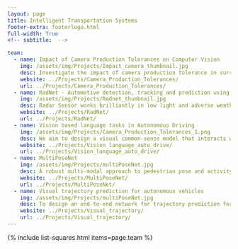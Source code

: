 ```yaml
---
layout: page
title: Intelligent Transportation Systems
footer-extra: footerlogo.html
full-width: True
<!-- subtitle:  -->

team:
  - name: Impact of Camera Production Tolerances on Computer Vision
    img: /assets/img/Projects/Impact_camera_thumbnail.jpg
    desc: Investigate the impact of camera production tolerance in surround-view cameras for the application of autonomous driving. 
    website: ../Projects/Camera_Production_Tolerances/
    url: ../Projects/Camera_Production_Tolerances/
  - name: RadNet - Automotive detection, tracking and prediction using radar data
    img: /assets/img/Projects/Radnet_thumbnail.jpg
    desc: Radar Sensor works brilliantly in low light and adverse weather conditions, unlike other automotive sensors. This project looks at using radar data for pedestrian detection, tracking and prediction to avoid road accidents.    	
    website: ../Projects/RadNet/
    url: ../Projects/RadNet/    
  - name: Vision based language tasks in Autonomous Driving 
    img: /assets/img/Projects/Camera_Production_Tolerances_1.png
    desc: We aim to design a visual common-sense model that interacts with end-user in autonomous driving scenarios and answers queries on the driving decisions made by the vehicle. 
    website: ../Projects/Vision_language_auto_drive/ 
    url: ../Projects/Vision_language_auto_drive/     
  - name: MultiPoseNet 
    img: /assets/img/Projects/multiPoseNet.jpg
    desc: A robust multi-modal approach to pedestrian pose and activity recognition for autonomous driving. 
    website: ../Projects/MultiPoseNet/
    url: ../Projects/MultiPoseNet/
  - name: Visual trajectory prediction for autonomous vehicles  
    img: /assets/img/Projects/multiPoseNet.jpg
    desc: To design an end-to-end network for trajectory prediction for autonomous vehicles which will improves the sophisticated patterns such as corner cases. 
    website: ../Projects/Visual_trajectory/
    url: ../Projects/Visual_trajectory/
---
```

{% include list-squares.html items=page.team %}

